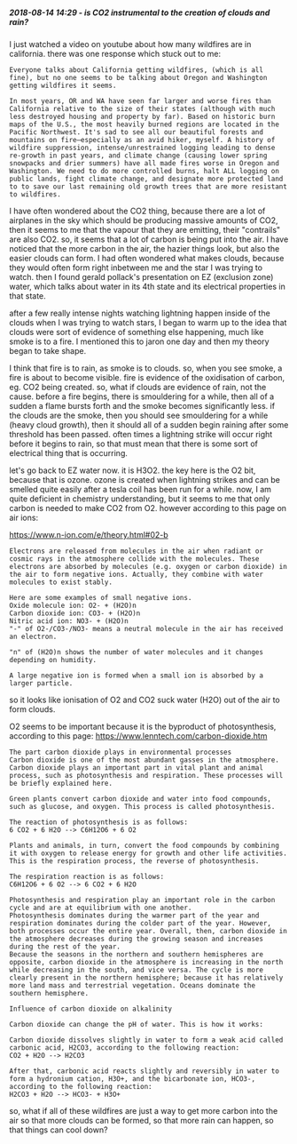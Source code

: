 ##### 2018-08-14 14:29 - is CO2 instrumental to the creation of clouds and rain?

I just watched a video on youtube about how many wildfires are in california. there was one response which stuck out to me:

```
Everyone talks about California getting wildfires, (which is all fine), but no one seems to be talking about Oregon and Washington getting wildfires it seems.

In most years, OR and WA have seen far larger and worse fires than California relative to the size of their states (although with much less destroyed housing and property by far). Based on historic burn maps of the U.S., the most heavily burned regions are located in the Pacific Northwest. It's sad to see all our beautiful forests and mountains on fire–especially as an avid hiker, myself. A history of wildfire suppression, intense/unrestrained logging leading to dense re-growth in past years, and climate change (causing lower spring snowpacks and drier summers) have all made fires worse in Oregon and Washington. We need to do more controlled burns, halt ALL logging on public lands, fight climate change, and designate more protected land to to save our last remaining old growth trees that are more resistant to wildfires.﻿
```

I have often wondered about the CO2 thing, because there are a lot of airplanes in the sky which should be producing massive amounts of CO2, then it seems to me that the vapour that they are emitting, their "contrails" are also CO2. so, it seems that a lot of carbon is being put into the air. I have noticed that the more carbon in the air, the hazier things look, but also the easier clouds can form. I had often wondered what makes clouds, because they would often form right inbetween me and the star I was trying to watch. then I found gerald pollack's presentation on EZ (exclusion zone) water, which talks about water in its 4th state and its electrical properties in that state.

after a few really intense nights watching lightning happen inside of the clouds when I was trying to watch stars, I began to warm up to the idea that clouds were sort of evidence of something else happening, much like smoke is to a fire. I mentioned this to jaron one day and then my theory began to take shape.

I think that fire is to rain, as smoke is to clouds. so, when you see smoke, a fire is about to become visible. fire is evidence of the oxidisation of carbon, eg. CO2 being created. so, what if clouds are evidence of rain, not the cause. before a fire begins, there is smouldering for a while, then all of a sudden a flame bursts forth and the smoke becomes significantly less. if the clouds are the smoke, then you should see smouldering for a while (heavy cloud growth), then it should all of a sudden begin raining after some threshold has been passed. often times a lightning strike will occur right before it begins to rain, so that must mean that there is some sort of electrical thing that is occurring.

let's go back to EZ water now. it is H3O2. the key here is the O2 bit, because that is ozone. ozone is created when lightning strikes and can be smelled quite easily after a tesla coil has been run for a while. now, I am quite deficient in chemistry understanding, but it seems to me that only carbon is needed to make CO2 from O2. however according to this page on air ions:

https://www.n-ion.com/e/theory.html#02-b

```
Electrons are released from molecules in the air when radiant or cosmic rays in the atmosphere collide with the molecules. These electrons are absorbed by molecules (e.g. oxygen or carbon dioxide) in the air to form negative ions. Actually, they combine with water molecules to exist stably.

Here are some examples of small negative ions.
Oxide molecule ion: O2- + (H2O)n
Carbon dioxide ion: CO3- + (H2O)n
Nitric acid ion: NO3- + (H2O)n
"-" of O2-/CO3-/NO3- means a neutral molecule in the air has received an electron.

"n" of (H2O)n shows the number of water molecules and it changes depending on humidity.

A large negative ion is formed when a small ion is absorbed by a larger particle.
```

so it looks like ionisation of O2 and CO2 suck water (H2O) out of the air to form clouds.

O2 seems to be important because it is the byproduct of photosynthesis, according to this page: https://www.lenntech.com/carbon-dioxide.htm

```
The part carbon dioxide plays in environmental processes
Carbon dioxide is one of the most abundant gasses in the atmosphere. Carbon dioxide plays an important part in vital plant and animal process, such as photosynthesis and respiration. These processes will be briefly explained here.

Green plants convert carbon dioxide and water into food compounds, such as glucose, and oxygen. This process is called photosynthesis.

The reaction of photosynthesis is as follows:
6 CO2 + 6 H2O --> C6H12O6 + 6 O2

Plants and animals, in turn, convert the food compounds by combining it with oxygen to release energy for growth and other life activities. This is the respiration process, the reverse of photosynthesis.

The respiration reaction is as follows:
C6H12O6 + 6 O2 --> 6 CO2 + 6 H2O

Photosynthesis and respiration play an important role in the carbon cycle and are at equilibrium with one another.
Photosynthesis dominates during the warmer part of the year and respiration dominates during the colder part of the year. However, both processes occur the entire year. Overall, then, carbon dioxide in the atmosphere decreases during the growing season and increases during the rest of the year.
Because the seasons in the northern and southern hemispheres are opposite, carbon dioxide in the atmosphere is increasing in the north while decreasing in the south, and vice versa. The cycle is more clearly present in the northern hemisphere; because it has relatively more land mass and terrestrial vegetation. Oceans dominate the southern hemisphere.

Influence of carbon dioxide on alkalinity

Carbon dioxide can change the pH of water. This is how it works:

Carbon dioxide dissolves slightly in water to form a weak acid called carbonic acid, H2CO3, according to the following reaction:
CO2 + H2O --> H2CO3

After that, carbonic acid reacts slightly and reversibly in water to form a hydronium cation, H3O+, and the bicarbonate ion, HCO3-, according to the following reaction:
H2CO3 + H2O --> HCO3- + H3O+
```


so, what if all of these wildfires are just a way to get more carbon into the air so that more clouds can be formed, so that more rain can happen, so that things can cool down?
